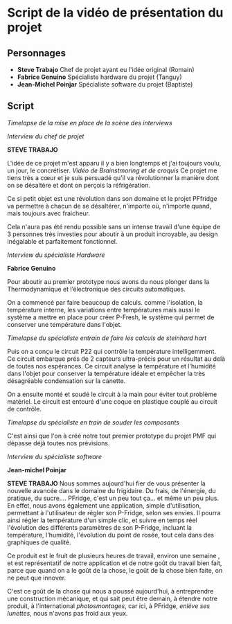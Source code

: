 # Script de la vidéo de présentation du projet

## Personnages

* **Steve Trabajo** Chef de projet ayant eu l'idée original (Romain)
* **Fabrice Genuino** Spécialiste hardware du projet (Tanguy)
* **Jean-Michel Poinjar** Spécialiste software du projet (Baptiste)

## Script

*Timelapse de la mise en place de la scène des interviews*

*Interview du chef de projet*

**STEVE TRABAJO**

L'idée de ce projet m'est apparu il y a bien longtemps et j'ai toujours voulu, un jour, le concrétiser. 
*Vidéo de Brainstmoring et de croquis*
Ce projet me tiens très a cœur et je suis persuadé qu'il va révolutionner la manière dont on se désaltère et dont on perçois la réfrigération.

Ce si petit objet est une révolution dans son domaine et le projet PFfridge va permettre à chacun de se désaltérer, n'importe où, n'importe quand, mais toujours avec fraicheur.

Cela n'aura pas été rendu possible sans un intense travail d'une équipe de 3 personnes très investies pour aboutir à un produit incroyable, au design inégalable et parfaitement fonctionnel.

*Interview du spécialiste Hardware*

**Fabrice Genuino**

Pour aboutir au premier prototype nous avons du nous plonger dans la Thermodynamique et l’électronique des circuits automatiques.

On a commencé par faire beaucoup de calculs. comme l'isolation, la température interne, les variations entre températures mais aussi le système a mettre en place pour créer P-Fresh, le système qui permet de conserver une température dans l'objet.

*Timelapse du spécialiste entrain de faire les calculs de steinhard hart*

Puis on a conçu le circuit P22 qui contrôle la température intelligemment. Ce circuit embarque prés de 2 capteurs ultra-précis pour un résultat au delà de toutes nos espérances. Ce circuit analyse la température et l'humidité dans l'objet pour conserver la température idéale et empêcher la très désagréable condensation sur la canette.

On a ensuite monté et soudé le circuit à la main pour éviter tout problème matériel. Le circuit est entouré d'une coque en plastique couplé au circuit de contrôle.

*Timelapse du spécialiste en train de souder les composants*

C'est ainsi que l'on à créé notre tout premier prototype du projet PMF qui dépasse déjà toutes nos prévisions.

*Interview du spécialiste software*

**Jean-michel Poinjar**



**STEVE TRABAJO**
Nous sommes aujourd'hui fier de vous présenter la nouvelle avancée dans le domaine du frigidaire.
Du frais, de l'énergie, du pratique, du sucre.... PFridge, c'est un peu tout ça... et même un peu plus.
En effet, nous avons également une application, simple d'utilisation, permettant à l'utilisateur de régler son P-Fridge, selon ses envies. 
Il pourra ainsi régler la température d'un simple clic, et suivre en temps réel l'évolution des différents paramètres de son P-Fridge, incluant la température, l'humidité, l'évolution du point de rosée, tout cela dans des graphiques de qualité. 

Ce produit est le fruit de plusieurs heures de travail, environ une semaine , et est représentatif de notre application et de notre goût du travail bien fait, parce que quand on a le goût de la chose, le goût de la chose bien faite, on ne peut que innover. 

C'est ce goût de la chose qui nous a poussé aujourd'hui, à entreprendre une construction mécanique, et qui sait peut être demain, à étendre notre produit, à l'international *photosmontages*, car ici, à PFridge, *enlève ses lunettes*, nous n'avons pas froid aux yeux.


